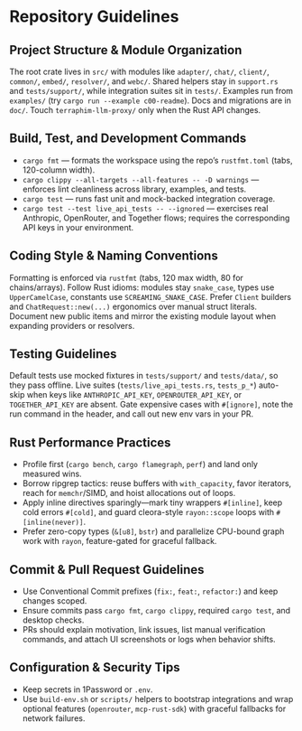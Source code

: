 # Repository Guidelines

## Project Structure & Module Organization
The root crate lives in `src/` with modules like `adapter/`, `chat/`, `client/`, `common/`, `embed/`, `resolver/`, and `webc/`. Shared helpers stay in `support.rs` and `tests/support/`, while integration suites sit in `tests/`. Examples run from `examples/` (try `cargo run --example c00-readme`). Docs and migrations are in `doc/`. Touch `terraphim-llm-proxy/` only when the Rust API changes.

## Build, Test, and Development Commands
- `cargo fmt` — formats the workspace using the repo’s `rustfmt.toml` (tabs, 120-column width).
- `cargo clippy --all-targets --all-features -- -D warnings` — enforces lint cleanliness across library, examples, and tests.
- `cargo test` — runs fast unit and mock-backed integration coverage.
- `cargo test --test live_api_tests -- --ignored` — exercises real Anthropic, OpenRouter, and Together flows; requires the corresponding API keys in your environment.

## Coding Style & Naming Conventions
Formatting is enforced via `rustfmt` (tabs, 120 max width, 80 for chains/arrays). Follow Rust idioms: modules stay `snake_case`, types use `UpperCamelCase`, constants use `SCREAMING_SNAKE_CASE`. Prefer `Client` builders and `ChatRequest::new(...)` ergonomics over manual struct literals. Document new public items and mirror the existing module layout when expanding providers or resolvers.

## Testing Guidelines
Default tests use mocked fixtures in `tests/support/` and `tests/data/`, so they pass offline. Live suites (`tests/live_api_tests.rs`, `tests_p_*`) auto-skip when keys like `ANTHROPIC_API_KEY`, `OPENROUTER_API_KEY`, or `TOGETHER_API_KEY` are absent. Gate expensive cases with `#[ignore]`, note the run command in the header, and call out new env vars in your PR.

## Rust Performance Practices
- Profile first (`cargo bench`, `cargo flamegraph`, `perf`) and land only measured wins.
- Borrow ripgrep tactics: reuse buffers with `with_capacity`, favor iterators, reach for `memchr`/SIMD, and hoist allocations out of loops.
- Apply inline directives sparingly—mark tiny wrappers `#[inline]`, keep cold errors `#[cold]`, and guard cleora-style `rayon::scope` loops with `#[inline(never)]`.
- Prefer zero-copy types (`&[u8]`, `bstr`) and parallelize CPU-bound graph work with `rayon`, feature-gated for graceful fallback.

## Commit & Pull Request Guidelines
- Use Conventional Commit prefixes (`fix:`, `feat:`, `refactor:`) and keep changes scoped.
- Ensure commits pass `cargo fmt`, `cargo clippy`, required `cargo test`, and desktop checks.
- PRs should explain motivation, link issues, list manual verification commands, and attach UI screenshots or logs when behavior shifts.

## Configuration & Security Tips
- Keep secrets in 1Password or `.env`.
- Use `build-env.sh` or `scripts/` helpers to bootstrap integrations and wrap optional features (`openrouter`, `mcp-rust-sdk`) with graceful fallbacks for network failures.
